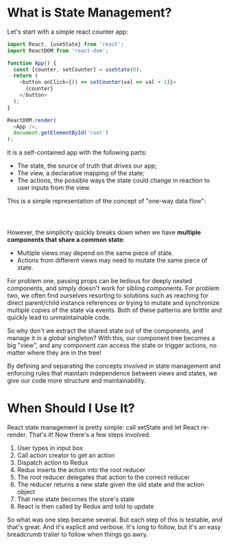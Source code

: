 # What is State Management?

Let's start with a simple react counter app:

```js
import React, {useState} from 'react';
import ReactDOM from 'react-dom';

function App() {
  const [counter, setCounter] = useState(0);
  return (
    <button onClick={() => setCounter(val => val + 1)}>
      {counter}
    </button>
  );
}

ReactDOM.render(
  <App />,
  document.getElementById('root')
);
```

It is a self-contained app with the following parts:

* The state, the source of truth that drives our app;
* The view, a declarative mapping of the state;
* The actions, the possible ways the state could change in reaction to user inputs from the view.

This is a simple representation of the concept of "one-way data flow":

<p style="text-align: center; margin: 2em">
  <img style="width:100%;max-width:450px;" :src="$withBase('/flow.png')">
</p>

However, the simplicity quickly breaks down when we have **multiple components that share a common state**:

- Multiple views may depend on the same piece of state.
- Actions from different views may need to mutate the same piece of state.

For problem one, passing props can be tedious for deeply nested components, and simply doesn't work for sibling components. For problem two, we often find ourselves resorting to solutions such as reaching for direct parent/child instance references or trying to mutate and synchronize multiple copies of the state via events. Both of these patterns are brittle and quickly lead to unmaintainable code.

So why don't we extract the shared state out of the components, and manage it in a global singleton? With this, our component tree becomes a big "view", and any component can access the state or trigger actions, no matter where they are in the tree!

By defining and separating the concepts involved in state management and enforcing rules that maintain independence between views and states, we give our code more structure and maintainability.

# When Should I Use It?

React state management is pretty simple: call setState and let React re-render. That's it! Now there's a few steps involved.

1. User types in input box
1. Call action creator to get an action
1. Dispatch action to Redux
1. Redux inserts the action into the root reducer
1. The root reducer delegates that action to the correct reducer
1. The reducer returns a new state given the old state and the action object
1. That new state becomes the store's state
1. React is then called by Redux and told to update

So what was one step became several. But each step of this is testable, and that's great. And it's explicit and verbose. It's long to follow, but it's an easy breadcrumb trailer to follow when things go awry.